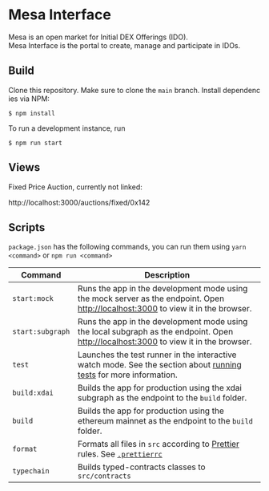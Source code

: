 # Mesa Interface

Mesa is an open market for Initial DEX Offerings (IDO). Mesa Interface is the portal to create, manage and participate in IDOs.

## Build

Clone this repository. Make sure to clone the `main` branch. Install dependencies via NPM:

```
$ npm install
```

To run a development instance, run

```
$ npm run start
```

## Views

Fixed Price Auction, currently not linked:

http://localhost:3000/auctions/fixed/0x142

## Scripts

`package.json` has the following commands, you can run them using `yarn <command>` or `npm run <command>`

| Command     | Description                                                                                                                                                                         |
| ----------- | ----------------------------------------------------------------------------------------------------------------------------------------------------------------------------------- |
| `start:mock`     | Runs the app in the development mode using the mock server as the endpoint. Open [http://localhost:3000](http://localhost:3000) to view it in the browser.
| `start:subgraph`     | Runs the app in the development mode using the local subgraph as the endpoint. Open [http://localhost:3000](http://localhost:3000) to view it in the browser.                                                                   |
| `test`      | Launches the test runner in the interactive watch mode. See the section about [running tests](https://facebook.github.io/create-react-app/docs/running-tests) for more information. |
| `build:xdai`     | Builds the app for production using the xdai subgraph as the endpoint to the `build` folder. 
| `build`     | Builds the app for production using the ethereum mainnet as the endpoint to the `build` folder.                                                                                                                                |
| `format`    | Formats all files in `src` according to [Prettier](https://prettier.io/) rules. See [`.prettierrc`](.prettierrc)                                                                    |
| `typechain` | Builds typed-contracts classes to `src/contracts`                                                                                                                                   |
